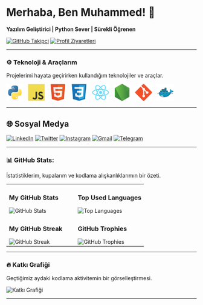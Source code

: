 <!-- FİNAL VERSİYON 2.0: Sosyal Medya Güncellemesi -->

# Merhaba, Ben Muhammed! 👋
**Yazılım Geliştirici | Python Sever | Sürekli Öğrenen**

[![GitHub Takipçi](https://img.shields.io/github/followers/Muhammedpyz?label=Takipçi&style=social)](https://github.com/Muhammedpyz)
[![Profil Ziyaretleri](https://komarev.com/ghpvc/?username=Muhammedpyz&color=blue&label=Profil+Ziyaretleri)](https://github.com/Muhammedpyz)

---

### ⚙️ Teknoloji & Araçlarım
Projelerimi hayata geçirirken kullandığım teknolojiler ve araçlar.

<p>
  <img src="https://raw.githubusercontent.com/devicons/devicon/master/icons/python/python-original.svg" alt="Python" width="45" height="45"/>
  &nbsp;
  <img src="https://raw.githubusercontent.com/devicons/devicon/master/icons/javascript/javascript-original.svg" alt="JavaScript" width="45" height="45"/>
  &nbsp;
  <img src="https://raw.githubusercontent.com/devicons/devicon/master/icons/html5/html5-original.svg" alt="HTML5" width="45" height="45"/>
  &nbsp;
  <img src="https://raw.githubusercontent.com/devicons/devicon/master/icons/css3/css3-original.svg" alt="CSS3" width="45" height="45"/>
  &nbsp;
  <img src="https://raw.githubusercontent.com/devicons/devicon/master/icons/react/react-original.svg" alt="React" width="45" height="45"/>
  &nbsp;
  <img src="https://raw.githubusercontent.com/devicons/devicon/master/icons/nodejs/nodejs-original.svg" alt="Node.js" width="45" height="45"/>
  &nbsp;
  <img src="https://raw.githubusercontent.com/devicons/devicon/master/icons/git/git-original.svg" alt="Git" width="45" height="45"/>
  &nbsp;
  <img src="https://raw.githubusercontent.com/devicons/devicon/master/icons/docker/docker-original.svg" alt="Docker" width="45" height="45"/>
</p>

---
## 🌐 Sosyal Medya
[![LinkedIn](https://img.shields.io/badge/-LinkedIn-0A66C2?style=flat&logo=linkedin)](https://www.linkedin.com/in/muhammed-poyraz-46a59426a?utm_source=share&utm_campaign=share_via&utm_content=profile&utm_medium=android_app)
[![Twitter](https://img.shields.io/badge/-Twitter-1DA1F2?style=flat&logo=twitter)](https://twitter.com/muhammedpyz)
[![Instagram](https://img.shields.io/badge/-Instagram-E4405F?style=flat&logo=instagram)](https://instagram.com/muhammed.pyz)
[![Gmail](https://img.shields.io/badge/-Gmail-EA4335?style=flat&logo=gmail&logoColor=white)](mailto:muhammedpyz466@gmail.com)
[![Telegram](https://img.shields.io/badge/-Telegram-5865F2?style=flat&logo=Telegram)](https://t.me/Muhammedpyz)

---

### 📊 GitHub Stats:
İstatistiklerim, kupalarım ve kodlama alışkanlıklarımın bir özeti.

<!-- 2x2'lik modern istatistik tablosu -->
<table>
  <tr>
    <td width="50%" valign="top">
      <h3>My GitHub Stats</h3>
      <img src="https://github-readme-stats.vercel.app/api?username=Muhammedpyz&theme=tokyonight&hide_border=true&include_all_commits=true&count_private=true" alt="GitHub Stats">
    </td>
    <td width="50%" valign="top">
      <h3>Top Used Languages</h3>
      <img src="https://github-readme-stats.vercel.app/api/top-langs/?username=Muhammedpyz&theme=tokyonight&hide_border=true&include_all_commits=true&count_private=true&layout=compact" alt="Top Languages">
    </td>
  </tr>
  <tr>
    <td width="50%" valign="top">
      <h3>My GitHub Streak</h3>
      <img src="https://nirzak-streak-stats.vercel.app/?user=Muhammedpyz&theme=tokyonight&hide_border=true" alt="GitHub Streak">
    </td>
    <td width="50%" valign="top">
      <h3>GitHub Trophies</h3>
      <img src="https://github-profile-trophy.vercel.app/?username=Muhammedpyz&theme=tokyonight&no-frame=true&no-bg=true&margin-w=4" alt="GitHub Trophies">
    </td>
  </tr>
</table>

---

### 🔥 Katkı Grafiği
Geçtiğimiz aydaki kodlama aktivitemin bir görselleştirmesi.

<img src="https://github-readme-activity-graph.vercel.app/graph?username=Muhammedpyz&theme=tokyo-night&hide_border=true&hide_title=true" alt="Katkı Grafiği">

---
